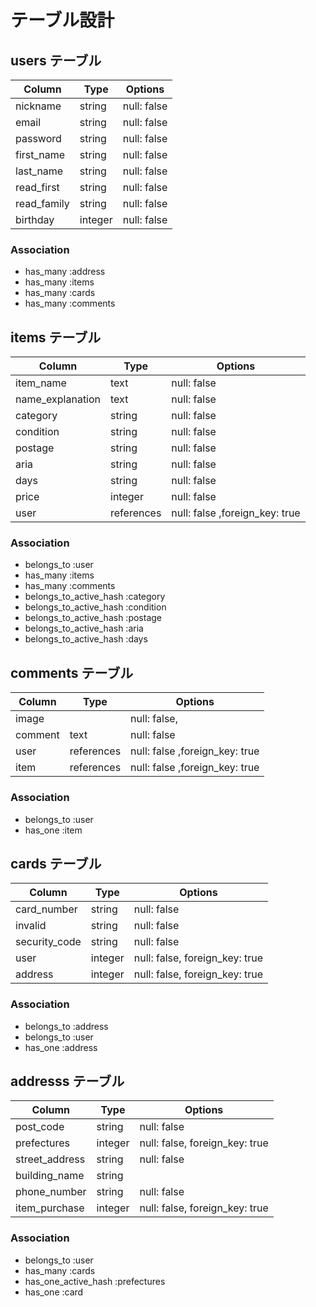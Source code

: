# テーブル設計

## users テーブル
| Column      | Type   | Options     |
| ----------- | ------ | ----------- |
| nickname    | string | null: false |
| email       | string | null: false |
| password    | string | null: false |
| first_name  | string | null: false |
| last_name   | string | null: false |
| read_first  | string | null: false |
| read_family | string | null: false |
| birthday    | integer| null: false |

### Association

- has_many :address
- has_many :items
- has_many :cards
- has_many :comments

## items テーブル
| Column              | Type       | Options     |
| ------------------- | ---------- | ----------- |
| item_name           | text       | null: false |
| name_explanation    | text       | null: false |
| category            | string     | null: false |
| condition           | string     | null: false |
| postage             | string     | null: false |
| aria                | string     | null: false |
| days                | string     | null: false |
| price               | integer    | null: false |
| user                | references | null: false ,foreign_key: true | 


### Association

- belongs_to :user
- has_many :items
- has_many :comments
- belongs_to_active_hash :category
- belongs_to_active_hash :condition
- belongs_to_active_hash :postage
- belongs_to_active_hash :aria
- belongs_to_active_hash :days


## comments テーブル
| Column        | Type       | Options                        |
| ------------- | -------    | ------------------------------ |
| image         |            | null: false,                   |
| comment       | text       | null: false                    |                 
| user          | references | null: false ,foreign_key: true | 
| item          | references | null: false ,foreign_key: true | 

### Association

- belongs_to :user
- has_one :item

## cards テーブル
| Column  | Type       | Options                        |
| ------- | ---------- | ------------------------------ |
| card_number      | string     | null: false           |
| invalid          | string     | null: false           | 
| security_code    | string     | null: false           | 
| user    | integer    | null: false, foreign_key: true |
| address | integer    | null: false, foreign_key: true |

### Association

- belongs_to :address
- belongs_to :user
- has_one :address

## addresss テーブル

| Column        | Type       | Options                        |
| ------------- | ---------- | ------------------------------ |
| post_code     | string     | null: false                    |
| prefectures   | integer    | null: false, foreign_key: true |
| street_address| string     | null: false                    |
| building_name | string     |                                |
| phone_number  | string     | null: false                    |
| item_purchase | integer    | null: false, foreign_key: true |

### Association

- belongs_to :user
- has_many :cards
- has_one_active_hash :prefectures
- has_one :card